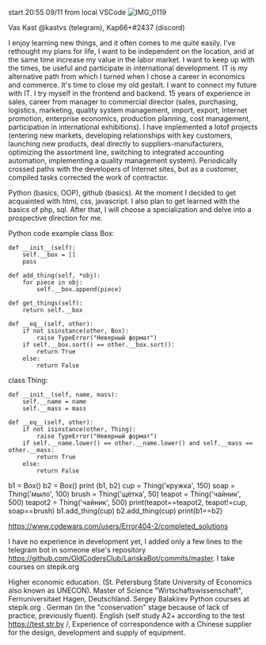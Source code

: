 start 20:55 09/11 from local VSCode 
![IMG_0119](https://user-images.githubusercontent.com/102456666/189544383-2a4380f2-2e90-4562-8277-04b3e1351a7d.JPG)

Vas Kast
@kastvs (telegram), Kap66+#2437 (discord)

I enjoy learning new things, and it often comes to me quite easily. I've rethought my plans for life, I want to be independent on the location, and at the same time increase my value in the labor market. I want to keep up with the times, be useful and participate in international development. IT is my alternative path from which I turned when I chose a career in economics and commerce. It's time to close my old gestalt. I want to connect my future with IT. I try myself in the frontend and backend. 
15 years of experience in sales, career from manager to commercial director (sales, purchasing, logistics, marketing, quality system management, import, export, Internet promotion, enterprise economics, production planning, cost management, participation in international exhibitions). I have implemented a lotof projects (entering new markets, developing relationships with key customers, launching new products, deal directly to suppliers-manufacturers, optimizing the assortment line, switching to integrated accounting automation, implementing a quality management system). Periodically crossed paths with the developers of Internet sites, but as a customer, compiled tasks corrected the work of contractor.

Python (basics, OOP), github (basics). At the moment I decided to get acquainted with html, css, javascript. I also plan to get learned with the basics of php, sql. After that, I will choose a specialization and delve into a prospective direction for me.

Python code example
class Box:

    def __init__(self):
        self.__box = []
        pass

    def add_thing(self, *obj):
        for piece in obj:
            self.__box.append(piece)

    def get_things(self):
        return self.__box

    def __eq__(self, other):
        if not isinstance(other, Box):
            raise TypeError("Неверный формат")
        if self.__box.sort() == other.__box.sort():
            return True
        else:
            return False


class Thing:

    def __init__(self, name, mass):
        self.__name = name
        self.__mass = mass

    def __eq__(self, other):
        if not isinstance(other, Thing):
            raise TypeError("Неверный формат")
        if self.__name.lower() == other.__name.lower() and self.__mass == other.__mass:
            return True
        else:
            return False

b1 = Box()
b2 = Box()
print (b1, b2)
cup = Thing('кружка', 150)
soap = Thing('мыло', 100)
brush = Thing('щётка', 50)
teapot = Thing('чайник', 500)
teapot2 = Thing('чайник', 500)
print(teapot==teapot2, teapot!=cup, soap==brush)
b1.add_thing(cup)
b2.add_thing(cup)
print(b1==b2)

https://www.codewars.com/users/Error404-2/completed_solutions

I have no experience in development yet, I added only a few lines to the telegram bot in someone else's repository https://github.com/OldCodersClub/LariskaBot/commits/master. I take courses on stepik.org

Higher economic education. (St. Petersburg State University of Economics also known as UNECON). Master of Science "Wirtschaftswissenschaft", Fernuniversitaet Hagen, Deutschland. Sergey Balakirev Python courses at stepik.org .
German (in the "conservation" stage because of lack of practice, previously fluent).
English (self study A2+ according to the test https://test.str.by /,  Experience of correspondence with a Chinese supplier for the design, development and supply of equipment.
